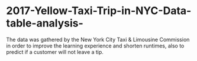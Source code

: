 # 2017-Yellow-Taxi-Trip-in-NYC-Data-table-analysis-
The data was gathered by the New York City Taxi &amp; Limousine Commission in order to improve the learning experience and shorten runtimes, also to predict if a customer will not leave a tip.
